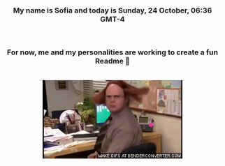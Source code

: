


<div align="center">
<h3 >My name is Sofia and today is Sunday, 24 October, 06:36 GMT-4</h3><br>
<h3 >For now, me and my personalities are working to create a fun Readme 👋
</h3><br>
<img src='img/dwight.gif' alt='working...'/>
</div>
